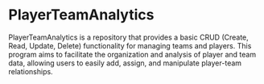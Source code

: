 # PlayerTeamAnalytics
PlayerTeamAnalytics is a repository that provides a basic CRUD (Create, Read, Update, Delete) functionality for managing teams and players. This program aims to facilitate the organization and analysis of player and team data, allowing users to easily add, assign, and manipulate player-team relationships.
